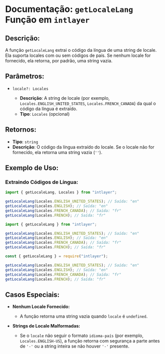 # Documentação: `getLocaleLang` Função em `intlayer`

## Descrição:

A função `getLocaleLang` extrai o código da língua de uma string de locale. Ela suporta locales com ou sem códigos de país. Se nenhum locale for fornecido, ela retorna, por padrão, uma string vazia.

## Parâmetros:

- `locale?: Locales`

  - **Descrição**: A string de locale (por exemplo, `Locales.ENGLISH_UNITED_STATES`, `Locales.FRENCH_CANADA`) da qual o código da língua é extraído.
  - **Tipo**: `Locales` (opcional)

## Retornos:

- **Tipo**: `string`
- **Descrição**: O código da língua extraído do locale. Se o locale não for fornecido, ela retorna uma string vazia (`''`).

## Exemplo de Uso:

### Extraindo Códigos de Língua:

```typescript codeFormat="typescript"
import { getLocaleLang, Locales } from "intlayer";

getLocaleLang(Locales.ENGLISH_UNITED_STATES); // Saída: "en"
getLocaleLang(Locales.ENGLISH); // Saída: "en"
getLocaleLang(Locales.FRENCH_CANADA); // Saída: "fr"
getLocaleLang(Locales.FRENCH); // Saída: "fr"
```

```javascript codeFormat="esm"
import { getLocaleLang } from "intlayer";

getLocaleLang(Locales.ENGLISH_UNITED_STATES); // Saída: "en"
getLocaleLang(Locales.ENGLISH); // Saída: "en"
getLocaleLang(Locales.FRENCH_CANADA); // Saída: "fr"
getLocaleLang(Locales.FRENCH); // Saída: "fr"
```

```javascript codeFormat="commonjs"
const { getLocaleLang } = require("intlayer");

getLocaleLang(Locales.ENGLISH_UNITED_STATES); // Saída: "en"
getLocaleLang(Locales.ENGLISH); // Saída: "en"
getLocaleLang(Locales.FRENCH_CANADA); // Saída: "fr"
getLocaleLang(Locales.FRENCH); // Saída: "fr"
```

## Casos Especiais:

- **Nenhum Locale Fornecido:**

  - A função retorna uma string vazia quando `locale` é `undefined`.

- **Strings de Locale Malformadas:**
  - Se o `locale` não seguir o formato `idioma-país` (por exemplo, `Locales.ENGLISH-US`), a função retorna com segurança a parte antes de `'-'` ou a string inteira se não houver `'-'` presente.
